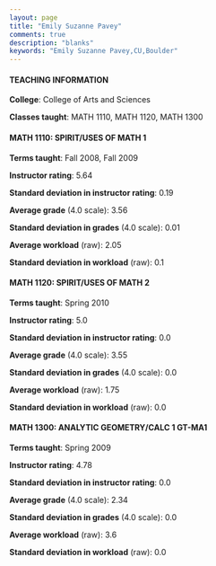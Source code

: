 ```yaml
---
layout: page
title: "Emily Suzanne Pavey" 
comments: true
description: "blanks"
keywords: "Emily Suzanne Pavey,CU,Boulder"
---
```

<head>
<script src="https://ajax.googleapis.com/ajax/libs/jquery/2.1.3/jquery.min.js"></script>
<script src="https://dl.dropboxusercontent.com/s/pc42nxpaw1ea4o9/highcharts.js?dl=0"></script>
<!-- <script src="../assets/js/highcharts.js"></script> -->
<style type="text/css">@font-face {
	font-family: "Bebas Neue";
	src: url(https://www.filehosting.org/file/details/544349/BebasNeue Regular.otf) format("opentype");
	}
	h1.Bebas { 
		font-family: "Bebas Neue", Verdana, Tahoma;
	}
</style>
</head>
	   
#### TEACHING INFORMATION

**College**: College of Arts and Sciences

**Classes taught**: MATH 1110, MATH 1120, MATH 1300

#### MATH 1110: SPIRIT/USES OF MATH 1

**Terms taught**: Fall 2008, Fall 2009

**Instructor rating**: 5.64

**Standard deviation in instructor rating**: 0.19

**Average grade** (4.0 scale): 3.56

**Standard deviation in grades** (4.0 scale): 0.01

**Average workload** (raw): 2.05

**Standard deviation in workload** (raw): 0.1

#### MATH 1120: SPIRIT/USES OF MATH 2

**Terms taught**: Spring 2010

**Instructor rating**: 5.0

**Standard deviation in instructor rating**: 0.0

**Average grade** (4.0 scale): 3.55

**Standard deviation in grades** (4.0 scale): 0.0

**Average workload** (raw): 1.75

**Standard deviation in workload** (raw): 0.0

#### MATH 1300: ANALYTIC GEOMETRY/CALC 1 GT-MA1

**Terms taught**: Spring 2009

**Instructor rating**: 4.78

**Standard deviation in instructor rating**: 0.0

**Average grade** (4.0 scale): 2.34

**Standard deviation in grades** (4.0 scale): 0.0

**Average workload** (raw): 3.6

**Standard deviation in workload** (raw): 0.0

